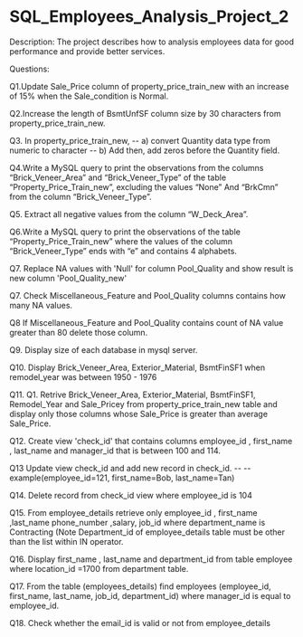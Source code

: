 # SQL_Employees_Analysis_Project_2

Description:
The project describes how to analysis employees data for good performance and provide better services.

Questions:

Q1.Update Sale_Price column of property_price_train_new with an increase of 15%  when the Sale_condition is Normal.

Q2.Increase the length of BsmtUnfSF column size by 30 characters from property_price_train_new.

Q3. In property_price_train_new, 
-- a) convert Quantity data type from numeric to character 
-- b) Add then, add zeros before the Quantity field.  

Q4.Write a MySQL query to print the observations from the columns “Brick_Veneer_Area” and “Brick_Veneer_Type” of the table “Property_Price_Train_new”, excluding the values “None” And “BrkCmn” from the column “Brick_Veneer_Type”.

Q5. Extract all negative values from the column “W_Deck_Area”.

Q6.Write a MySQL query to print the observations of the table “Property_Price_Train_new” where the values of the column “Brick_Veneer_Type” ends with “e” and contains 4 alphabets.

Q7. Replace NA values with 'Null' for column Pool_Quality and show result is new column 'Pool_Quality_new' 

Q7. Check Miscellaneous_Feature and Pool_Quality columns contains how many NA values. 

Q8 If Miscellaneous_Feature and Pool_Quality contains count of NA value greater than 80 delete those column.
    
Q9. Display size of each database in mysql server.

Q10. Display Brick_Veneer_Area, Exterior_Material, BsmtFinSF1 when remodel_year was between 1950 - 1976

Q11. Q1. Retrive Brick_Veneer_Area, Exterior_Material, BsmtFinSF1, Remodel_Year and Sale_Pricey from property_price_train_new table and display only those columns whose Sale_Price is greater than average Sale_Price.

Q12. Create view 'check_id' that contains columns employee_id , first_name , last_name and manager_id that is between 100 and 114.

Q13 Update view check_id and add new record in check_id.
-- --example(employee_id=121, first_name=Bob, last_name=Tan)
    
Q14. Delete record from check_id view where employee_id is 104

Q15. From employee_details retrieve only employee_id , first_name ,last_name phone_number ,salary, job_id where department_name is Contracting (Note
Department_id of employee_details table must be other than the list within IN operator.

Q16. Display first_name , last_name and department_id from table employee where location_id =1700 from department table.

Q17. From the table (employees_details) find employees (employee_id, first_name, last_name, job_id, department_id) where manager_id is equal to employee_id.

Q18. Check whether the email_id is valid or not from employee_details
